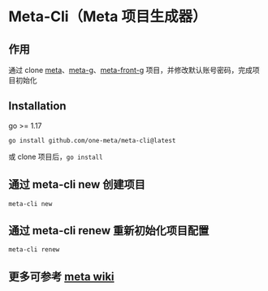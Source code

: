 # Meta-Cli（Meta 项目生成器）

## 作用

通过 clone [meta](https://github.com/one-meta/meta)、[meta-g](https://github.com/one-meta/meta-g)、[meta-front-g](https://github.com/one-meta/meta-front-g) 项目，并修改默认账号密码，完成项目初始化

## Installation

go >= 1.17

`go install github.com/one-meta/meta-cli@latest`

或 clone 项目后，`go install`

## 通过 meta-cli new 创建项目

`meta-cli new`

## 通过 meta-cli renew 重新初始化项目配置

`meta-cli renew`

## 更多可参考 [meta wiki](https://github.com/one-meta/meta/wiki/)
